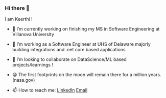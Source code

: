 ### Hi there 👋

I am Keerthi !



- 🔭 I’m currently working on finishing my MS in Software Engineering at Villanova University 
- 🌱 I’m working as a Software Engineer at UHS of Delaware majorly building integrations and .net core based applications
- 👯 I’m looking to collaborate on DataScience/ML based projects/learnings !
- 😁 The first footprints on the moon will remain there for a million years. (nasa.gov)

- 📫 How to reach me: [LinkedIn](https://www.linkedin.com/in/keerthiseethas/) [Email](keerthi_seetha@yahoo.com)



